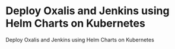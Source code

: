 # Deploy Oxalis and Jenkins using Helm Charts on Kubernetes

Deploy Oxalis and Jenkins using Helm Charts  on Kubernetes

